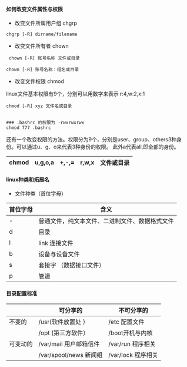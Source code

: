 
#### 如何改变文件属性与权限

- 改变文件所属用户组 chgrp

`chgrp [-R] dirname/filename`

- 改变文件所有者 chown

` chown [-R] 账号名称 文件或目录`

`chown [-R] 账号名称：组名或目录`

- 改变文件权限 chmod

linux文件基本权限有9个，分别可以用数字来表示 r:4,w:2,x:1

`chmod [-R] xyz 文件名或目录`
```shell

### .bashrc 的权限为 -rwxrwxrwx
chmod 777 .bashrc

```
还有一个改变权限的方法。权限分为9个，分别是user、group、others3种身份。可以通过u、g、o来代表3种身份的权限。
此外a代表all,即全部的身份。


| chmod | u,g,o,a | +,-,= | r,w,x | 文件或目录 |
|------|---------|-------|-------|-----------|



#### linux种类和拓展名

- 文件种类（首位字母）

|首位字母 | 含义  |
|----| ---|
|  -  | 普通文件，纯文本文件、二进制文件、数据格式文件 |
 | d | 目录 |
 l  | link 连接文件
 b   | 设备与设备文件
 s  | 套接字 （数据接口文件）
 p  | 管道
 
#### 目录配置标准

|    | 可分享的 | 不可分享的 |
------|-------| ----------
不变的  | /usr(软件放置处 ） | /etc 配置文件
 |       | /opt (第三方软件） | /boot开机与内核
 可变动的 | /var/mail 用户邮箱信件 | /var/run 程序相关
 |       | /var/spool/news 新闻组 | /var/lock 程序相关
 